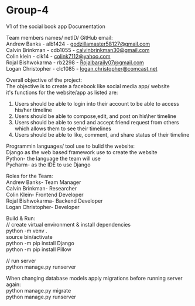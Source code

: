 # Group-4
V1 of the social book app Documentation

Team members names/ netID/ GitHub email: <br />
  Andrew Banks      - alb1424 - godzillamaster58127@gmail.com <br />
  Calvin Brinkman   - cdb1055 - calvinbrinkman30@gmail.com <br />
  Colin klein       - cik14   - colink7112@yahoo.com <br />
  Rojal Bishwokarma - rb2298  - Rojalbaraily07@gmail.com <br />
  Logan Christopher - clc1085 - logan.christopher@comcast.net <br />

Overall objective of the project: <br />
The objective is to create a facebook like social media app/ website <br />
it's functions for the website/app as listed are:
  1. Users should be able to login into their account to be able to access his/her timeline 
  2. Users should be able to compose,edit, and post on his\her timeline
  3. Users should be able to send and accept friend request from others which allows them to see their timelines
  4. Users should be able to like, comment, and share status of their timeline
  
Programmin languages/ tool use to bulid the website: <br />
Django as the web based framework use to create the website  <br />
Python- the language the team will use <br />
Pycharm- as the IDE to use Django <br />

Roles for the Team: <br />
Andrew Banks- Team Manager <br />
Calvin Brinkman- Researcher <br />
Colin Klein- Frontend Developer <br />
Rojal Bishwokarma- Backend Developer <br />
Logan Christopher- Developer <br />

Build & Run: <br />
// create virtual environment & install dependencies <br />
python -m venv . <br />
source bin/activate <br />
python -m pip install Django <br />
python -m pip install Pillow <br />

// run server <br />
python manage.py runserver <br />

When changing database models apply migrations before running server again: <br />
python manage.py migrate <br />
python manage.py runserver <br />